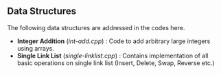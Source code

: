 ## Data Structures

The following data structures are addressed in the codes here.

* **Integer Addition** (*int-add.cpp*) : Code to add arbitrary large integers using arrays.  
* **Single Link List** (*single-linklist.cpp*) : Contains implementation of all basic operations on single link list (Insert, Delete, Swap, Reverse etc.)

